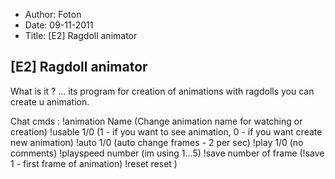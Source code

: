 - Author: Foton
- Date: 09-11-2011
- Title: [E2] Ragdoll animator

## [E2] Ragdoll animator

What is it ? ... its program for creation of animations with ragdolls
you can create u animation.

Chat cmds :
!animation Name
(Change animation name for watching or creation)
!usable 1/0
(1 - if you want to see animation, 0 - if you want create new animation)
!auto 1/0
(auto change frames - 2 per sec)
!play 1/0
(no comments)
!playspeed number
(im using 1...5)
!save number of frame
(!save 1 - first frame of animation)
!reset
reset )
